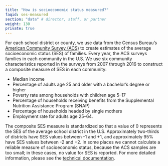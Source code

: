 ```yaml
---
title: "How is socioeconomic status measured?"
faqid: ses-measured
section: "data" # director, staff, or partner
weight: 130
private: true
---
```


For each school district or county, we use data from the Census Bureau’s <a href="https://www.census.gov/programs-surveys/acs" target="_blank">American Community Survey (ACS)</a> to create estimates of the average socioeconomic status (SES) of families. Every year, the ACS surveys families in each community in the U.S. We use six community characteristics reported in the surveys from 2007 through 2016 to construct a composite measure of SES in each community:

- Median income
- Percentage of adults age 25 and older with a bachelor’s degree or higher
- Poverty rate among households with children age 5–17
- Percentage of households receiving benefits from the Supplemental Nutrition Assistance Program (SNAP)
- Percentage of households headed by single mothers
- Employment rate for adults age 25–64.

The composite SES measure is standardized so that a value of 0 represents the SES of the average school district in the U.S. Approximately two-thirds of districts have SES values between -1 and +1, and approximately 95% have SES values between -2 and +2. In some places we cannot calculate a reliable measure of socioeconomic status, because the ACS samples are too small; in these cases, no value for SES is reported. For more detailed information, please see the <a href="/papers/SEDA_documentation_v30_DRAFT09212019.pdf" target="_blank">technical documentation</a>.
